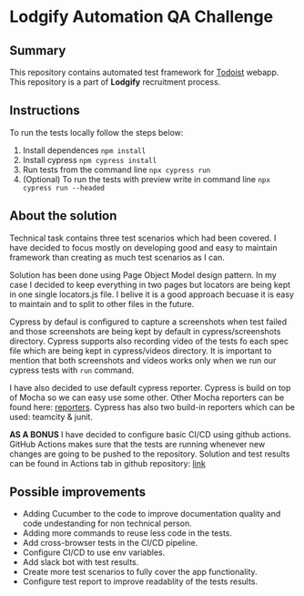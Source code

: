 # Lodgify Automation QA Challenge
## Summary
This repository contains automated test framework for [Todoist](https://en.todoist.com/) webapp. This repository is a part of **Lodgify** recruitment process.

## Instructions
To run the tests locally follow the steps below:
1. Install dependences `npm install`
2. Install cypress `npm cypress install`
2. Run tests from the command line `npx cypress run`
3. (Optional) To run the tests with preview write in command line `npx cypress run --headed`

## About the solution
Technical task contains three test scenarios which had been covered. I have decided to focus mostly on developing good and easy to maintain framework than creating as much test scenarios as I can.

Solution has been done using Page Object Model design pattern. In my case I decided to keep everything in two pages but locators are being kept in one single locators.js file. I belive it is a good approach becuase it is easy to maintain and to split to other files in the future.

Cypress by defaul is configured to capture a screenshots when test failed and those screenshots are being kept by default in cypress/screenshots directory. Cypress supports also recording video of the tests fo each spec file which are being kept in cypress/videos directory. It is important to mention that both screenshots and videos works only when we run our cypress tests with `run` command. 

I have also decided to use default cypress reporter. Cypress is build on top of Mocha so we can easy use some other. Other Mocha reporters can be found here: [reporters](https://mochajs.org/#reporters). Cypress has also two build-in reporters which can be used: teamcity & junit.

**AS A BONUS** I have decided to configure basic CI/CD using github actions. GitHub Actions makes sure that the tests are running whenever new changes are going to be pushed to the repository. Solution and test results can be found in Actions tab in github repository: [link](https://github.com/LukaszKulyk/lodgify-tech-task/actions/workflows/lodgify-tech-task.yml)

## Possible improvements
- Adding Cucumber to the code to improve documentation quality and code undestanding for non technical person.
- Adding more commands to reuse less code in the tests.
- Add cross-browser tests in the CI/CD pipeline.
- Configure CI/CD to use env variables.
- Add slack bot with test results.
- Create more test scenarios to fully cover the app functionality.
- Configure test report to improve readablity of the tests results.